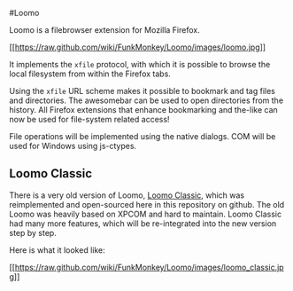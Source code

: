 #Loomo

Loomo is a filebrowser extension for Mozilla Firefox.

[[https://raw.github.com/wiki/FunkMonkey/Loomo/images/loomo.jpg]]

It implements the `xfile` protocol, with which it is possible to browse the local filesystem from within the Firefox tabs. 

Using the `xfile` URL scheme makes it possible to bookmark and tag files and directories. The awesomebar can be used to open directories from the history. All Firefox extensions that enhance bookmarking and the-like can now be used for file-system related access!

File operations will be implemented using the native dialogs. COM will be used for Windows using js-ctypes.

## Loomo Classic

There is a very old version of Loomo, [Loomo Classic](Loomo/wiki/Loomo-Classic), which was reimplemented and open-sourced here in this repository on github. The old Loomo was heavily based on XPCOM and hard to maintain. Loomo Classic had many more features, which will be re-integrated into the new version step by step.

Here is what it looked like:

[[https://raw.github.com/wiki/FunkMonkey/Loomo/images/loomo_classic.jpg]]
